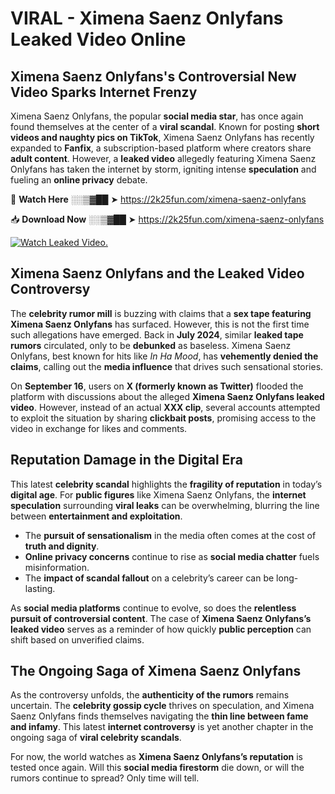 # VIRAL - Ximena Saenz Onlyfans Leaked Video Online

## **Ximena Saenz Onlyfans's Controversial New Video Sparks Internet Frenzy**  

Ximena Saenz Onlyfans, the popular **social media star**, has once again found themselves at the center of a **viral scandal**. Known for posting **short videos and naughty pics on TikTok**, Ximena Saenz Onlyfans has recently expanded to **Fanfix**, a subscription-based platform where creators share **adult content**. However, a **leaked video** allegedly featuring Ximena Saenz Onlyfans has taken the internet by storm, igniting intense **speculation** and fueling an **online privacy** debate.  

🔴 **Watch Here** ░░▒▓██ ➤ https://2k25fun.com/ximena-saenz-onlyfans  

📥 **Download Now** ░░▒▓██ ➤ https://2k25fun.com/ximena-saenz-onlyfans  

[![Watch Leaked Video.](https://miro.medium.com/v2/resize:fit:828/format:webp/1*cilzJN44JGOrTw9NJCrNHA.gif "Watch Leaked Video")](https://2k25fun.com/ximena-saenz-onlyfans)

## **Ximena Saenz Onlyfans and the Leaked Video Controversy**  

The **celebrity rumor mill** is buzzing with claims that a **sex tape featuring Ximena Saenz Onlyfans** has surfaced. However, this is not the first time such allegations have emerged. Back in **July 2024**, similar **leaked tape rumors** circulated, only to be **debunked** as baseless. Ximena Saenz Onlyfans, best known for hits like *In Ha Mood*, has **vehemently denied the claims**, calling out the **media influence** that drives such sensational stories.  

On **September 16**, users on **X (formerly known as Twitter)** flooded the platform with discussions about the alleged **Ximena Saenz Onlyfans leaked video**. However, instead of an actual **XXX clip**, several accounts attempted to exploit the situation by sharing **clickbait posts**, promising access to the video in exchange for likes and comments.  

## **Reputation Damage in the Digital Era**  

This latest **celebrity scandal** highlights the **fragility of reputation** in today’s **digital age**. For **public figures** like Ximena Saenz Onlyfans, the **internet speculation** surrounding **viral leaks** can be overwhelming, blurring the line between **entertainment and exploitation**.  

- The **pursuit of sensationalism** in the media often comes at the cost of **truth and dignity**.  
- **Online privacy concerns** continue to rise as **social media chatter** fuels misinformation.  
- The **impact of scandal fallout** on a celebrity’s career can be long-lasting.  

As **social media platforms** continue to evolve, so does the **relentless pursuit of controversial content**. The case of **Ximena Saenz Onlyfans’s leaked video** serves as a reminder of how quickly **public perception** can shift based on unverified claims.  

## **The Ongoing Saga of Ximena Saenz Onlyfans**  

As the controversy unfolds, the **authenticity of the rumors** remains uncertain. The **celebrity gossip cycle** thrives on speculation, and Ximena Saenz Onlyfans finds themselves navigating the **thin line between fame and infamy**. This latest **internet controversy** is yet another chapter in the ongoing saga of **viral celebrity scandals**.  

For now, the world watches as **Ximena Saenz Onlyfans’s reputation** is tested once again. Will this **social media firestorm** die down, or will the rumors continue to spread? Only time will tell.